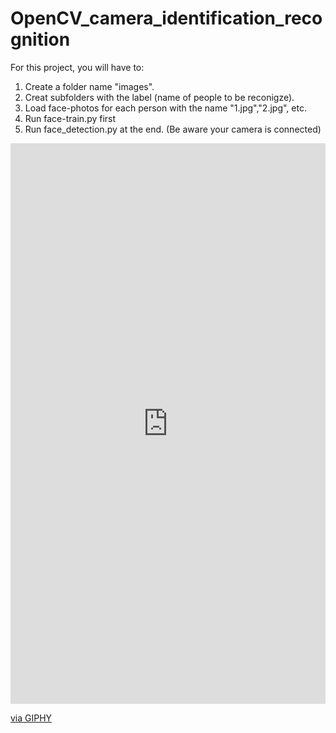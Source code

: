 # OpenCV_camera_identification_recognition

For this project, you will have to:

1. Create a folder name "images".
2. Creat subfolders with the label (name of people to be reconigze).
3. Load face-photos for each person with the name "1.jpg","2.jpg", etc.
4. Run face-train.py first
5. Run face_detection.py at the end. (Be aware your camera is connected)


<div style="width:100%;height:0;padding-bottom:178%;position:relative;"><iframe src="https://giphy.com/embed/2LItVbW65PMUTs6of6" width="100%" height="100%" style="position:absolute" frameBorder="0" class="giphy-embed" allowFullScreen></iframe></div><p><a href="https://giphy.com/gifs/2LItVbW65PMUTs6of6">via GIPHY</a></p>
